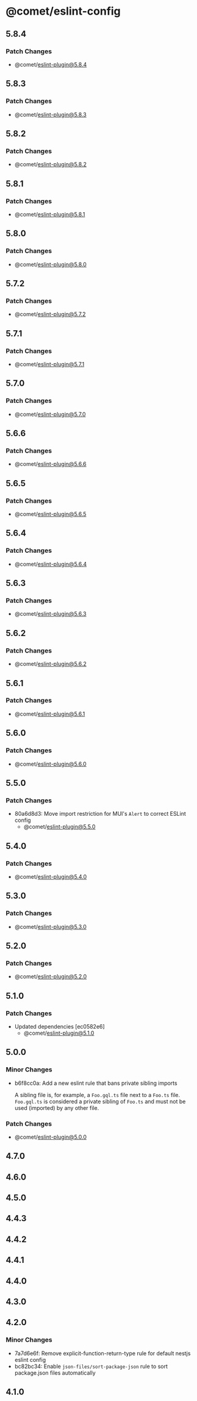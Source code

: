 # @comet/eslint-config

## 5.8.4

### Patch Changes

-   @comet/eslint-plugin@5.8.4

## 5.8.3

### Patch Changes

-   @comet/eslint-plugin@5.8.3

## 5.8.2

### Patch Changes

-   @comet/eslint-plugin@5.8.2

## 5.8.1

### Patch Changes

-   @comet/eslint-plugin@5.8.1

## 5.8.0

### Patch Changes

-   @comet/eslint-plugin@5.8.0

## 5.7.2

### Patch Changes

-   @comet/eslint-plugin@5.7.2

## 5.7.1

### Patch Changes

-   @comet/eslint-plugin@5.7.1

## 5.7.0

### Patch Changes

-   @comet/eslint-plugin@5.7.0

## 5.6.6

### Patch Changes

-   @comet/eslint-plugin@5.6.6

## 5.6.5

### Patch Changes

-   @comet/eslint-plugin@5.6.5

## 5.6.4

### Patch Changes

-   @comet/eslint-plugin@5.6.4

## 5.6.3

### Patch Changes

-   @comet/eslint-plugin@5.6.3

## 5.6.2

### Patch Changes

-   @comet/eslint-plugin@5.6.2

## 5.6.1

### Patch Changes

-   @comet/eslint-plugin@5.6.1

## 5.6.0

### Patch Changes

-   @comet/eslint-plugin@5.6.0

## 5.5.0

### Patch Changes

-   80a6d8d3: Move import restriction for MUI's `Alert` to correct ESLint config
    -   @comet/eslint-plugin@5.5.0

## 5.4.0

### Patch Changes

-   @comet/eslint-plugin@5.4.0

## 5.3.0

### Patch Changes

-   @comet/eslint-plugin@5.3.0

## 5.2.0

### Patch Changes

-   @comet/eslint-plugin@5.2.0

## 5.1.0

### Patch Changes

-   Updated dependencies [ec0582e6]
    -   @comet/eslint-plugin@5.1.0

## 5.0.0

### Minor Changes

-   b6f8cc0a: Add a new eslint rule that bans private sibling imports

    A sibling file is, for example, a `Foo.gql.ts` file next to a `Foo.ts` file. `Foo.gql.ts` is considered a private sibling of `Foo.ts` and must not be used (imported) by any other file.

### Patch Changes

-   @comet/eslint-plugin@5.0.0

## 4.7.0

## 4.6.0

## 4.5.0

## 4.4.3

## 4.4.2

## 4.4.1

## 4.4.0

## 4.3.0

## 4.2.0

### Minor Changes

-   7a7d6e6f: Remove explicit-function-return-type rule for default nestjs eslint config
-   bc82bc34: Enable `json-files/sort-package-json` rule to sort package.json files automatically

## 4.1.0
